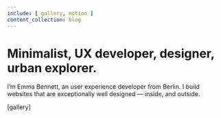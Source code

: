 ```yaml
---
include: [ gallery, motion ]
content_collection: blog
---
```


# Minimalist, UX developer, designer, urban explorer.

I’m Emma Bennett, an user experience developer from Berlin. I build websites that are exceptionally well designed — inside, and outside.

[gallery]
